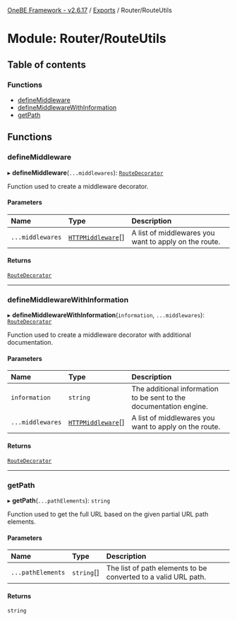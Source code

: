 [OneBE Framework - v2.6.17](../README.md) / [Exports](../modules.md) / Router/RouteUtils

# Module: Router/RouteUtils

## Table of contents

### Functions

- [defineMiddleware](Router_RouteUtils.md#definemiddleware)
- [defineMiddlewareWithInformation](Router_RouteUtils.md#definemiddlewarewithinformation)
- [getPath](Router_RouteUtils.md#getpath)

## Functions

### defineMiddleware

▸ **defineMiddleware**(`...middlewares`): [`RouteDecorator`](Router_RouteTypes.md#routedecorator)

Function used to create a middleware decorator.

#### Parameters

| Name | Type | Description |
| :------ | :------ | :------ |
| `...middlewares` | [`HTTPMiddleware`](HTTP_HTTPTypes.md#httpmiddleware)[] | A list of middlewares you want to apply on the route. |

#### Returns

[`RouteDecorator`](Router_RouteTypes.md#routedecorator)

___

### defineMiddlewareWithInformation

▸ **defineMiddlewareWithInformation**(`information`, `...middlewares`): [`RouteDecorator`](Router_RouteTypes.md#routedecorator)

Function used to create a middleware decorator with additional documentation.

#### Parameters

| Name | Type | Description |
| :------ | :------ | :------ |
| `information` | `string` | The additional information to be sent to the documentation engine. |
| `...middlewares` | [`HTTPMiddleware`](HTTP_HTTPTypes.md#httpmiddleware)[] | A list of middlewares you want to apply on the route. |

#### Returns

[`RouteDecorator`](Router_RouteTypes.md#routedecorator)

___

### getPath

▸ **getPath**(`...pathElements`): `string`

Function used to get the full URL based on the given partial URL path elements.

#### Parameters

| Name | Type | Description |
| :------ | :------ | :------ |
| `...pathElements` | `string`[] | The list of path elements to be converted to a valid URL path. |

#### Returns

`string`
